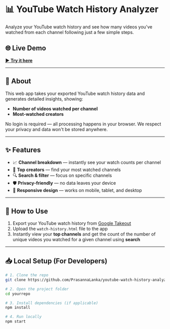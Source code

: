 # 📊 YouTube Watch History Analyzer

Analyze your YouTube watch history and see how many videos you've watched from each channel following just a few simple steps.

## 🌐 Live Demo
[**▶ Try it here**](https://prasannalanka.github.io/youtube-watch-history-analyzer/)

---

## 📌 About
This web app takes your exported YouTube watch history data and generates detailed insights, showing:
- **Number of videos watched per channel**
- **Most-watched creators**

No login is required — all processing happens in your browser. We respect your privacy and data won't be stored anywhere.

---

## ✨ Features
- 📈 **Channel breakdown** — instantly see your watch counts per channel
- 🎯 **Top creators** — find your most watched channels
- 🔍 **Search & filter** — focus on specific channels
- 🛡 **Privacy-friendly** — no data leaves your device
- 📱 **Responsive design** — works on mobile, tablet, and desktop

---

## 🚀 How to Use
1. Export your YouTube watch history from [Google Takeout](https://takeout.google.com/)
2. Upload the `watch-history.html` file to the app
3. Instantly view your **top channels** and  get the count of the number of unique videos you watched for a given channel using **search**

---

## 📥 Local Setup (For Developers)
```bash
# 1. Clone the repo
git clone https://github.com/PrasannaLanka/youtube-watch-history-analyzer.git

# 2. Open the project folder
cd yourrepo

# 3. Install dependencies (if applicable)
npm install

# 4. Run locally
npm start
